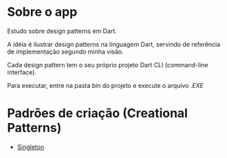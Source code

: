 Sobre o app
====================

Estudo sobre design patterns em Dart.

A idéia é ilustrar design patterns na linguagem Dart, servindo de referência de implementação segundo minha visão.

Cada design pattern tem o seu próprio projeto Dart CLI (command-line interface).

Para executar, entre na pasta *bin* do projeto e execute o arquivo *.EXE*

Padrões de criação (Creational Patterns)
========================================

- [Singleton](./creation/singleton)
